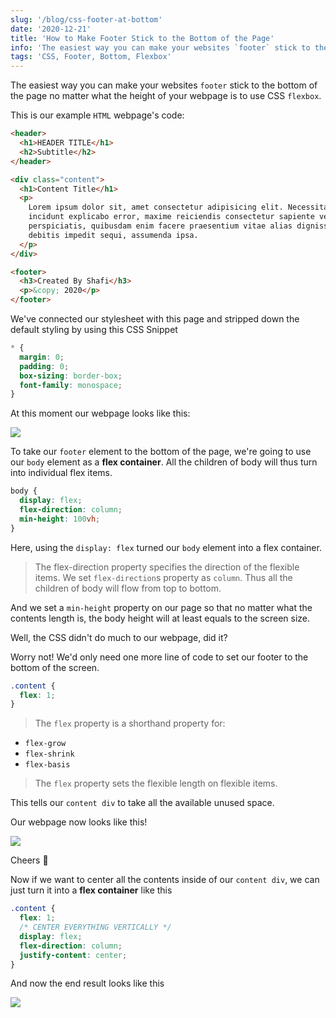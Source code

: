 ```yaml
---
slug: '/blog/css-footer-at-bottom'
date: '2020-12-21'
title: 'How to Make Footer Stick to the Bottom of the Page'
info: 'The easiest way you can make your websites `footer` stick to the bottom of the page no matter what the height of your webpage is to use CSS `flex-box`.'
tags: 'CSS, Footer, Bottom, Flexbox'
---
```


The easiest way you can make your websites `footer` stick to the bottom of the page no matter what the height of your webpage is to use CSS `flexbox`.

This is our example `HTML` webpage's code:

```html
<header>
  <h1>HEADER TITLE</h1>
  <h2>Subtitle</h2>
</header>

<div class="content">
  <h1>Content Title</h1>
  <p>
    Lorem ipsum dolor sit, amet consectetur adipisicing elit. Necessitatibus
    incidunt explicabo error, maxime reiciendis consectetur sapiente velit
    perspiciatis, quibusdam enim facere praesentium vitae alias dignissimos
    debitis impedit sequi, assumenda ipsa.
  </p>
</div>

<footer>
  <h3>Created By Shafi</h3>
  <p>&copy; 2020</p>
</footer>
```

We've connected our stylesheet with this page and stripped down the default styling by using this CSS Snippet

```css
* {
  margin: 0;
  padding: 0;
  box-sizing: border-box;
  font-family: monospace;
}
```

At this moment our webpage looks like this:

![](https://i.imgur.com/uCyd0CU.png?)

To take our `footer` element to the bottom of the page, we're going to use our `body` element as a **flex container**. All the children of body will thus turn into individual flex items.

```css
body {
  display: flex;
  flex-direction: column;
  min-height: 100vh;
}
```

Here, using the `display: flex` turned our `body` element into a flex container.

> The flex-direction property specifies the direction of the flexible items.
> We set `flex-direction`s property as `column`. Thus all the children of body will flow from top to bottom.

And we set a `min-height` property on our page so that no matter what the contents length is, the body height will at least equals to the screen size.

Well, the CSS didn't do much to our webpage, did it?

Worry not! We'd only need one more line of code to set our footer to the bottom of the screen.

```css
.content {
  flex: 1;
}
```

> The `flex` property is a shorthand property for:

- `flex-grow`
- `flex-shrink`
- `flex-basis`

> The `flex` property sets the flexible length on flexible items.

This tells our `content div` to take all the available unused space.

Our webpage now looks like this!

![](https://i.imgur.com/EFqQDOT.png?1)

Cheers 🎉

Now if we want to center all the contents inside of our `content div`, we can just turn it into a **flex container** like this

```css
.content {
  flex: 1;
  /* CENTER EVERYTHING VERTICALLY */
  display: flex;
  flex-direction: column;
  justify-content: center;
}
```

And now the end result looks like this

![](https://i.imgur.com/sxnIYKb.png)
